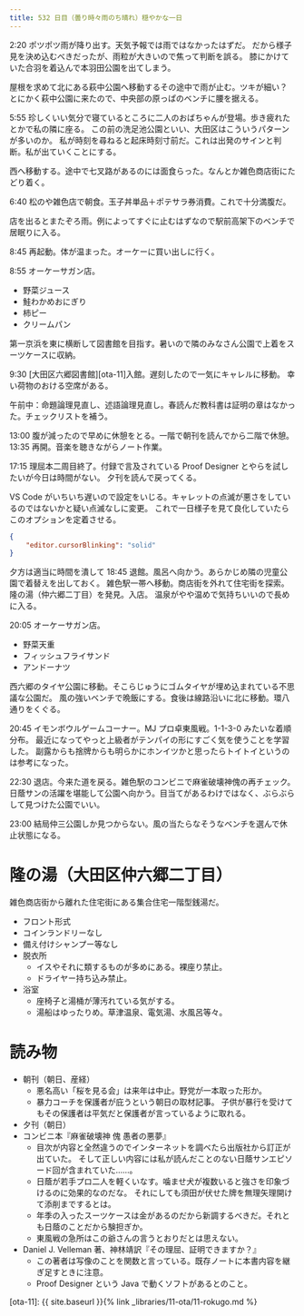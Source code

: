 ```yaml
---
title: 532 日目（曇り時々雨のち晴れ）穏やかな一日
---
```


2:20 ポツポツ雨が降り出す。天気予報では雨ではなかったはずだ。
だから様子見を決め込むべきだったが、雨粒が大きいので焦って判断を誤る。
膝にかけていた合羽を着込んで本羽田公園を出てしまう。

屋根を求めて北にある萩中公園へ移動するその途中で雨が止む。ツキが細い？
とにかく萩中公園に来たので、中央部の原っぱのベンチに腰を据える。

5:55 珍しくいい気分で寝ているところに二人のおばちゃんが登場。歩き疲れたとかで私の隣に座る。
この前の洗足池公園といい、大田区はこういうパターンが多いのか。
私が時刻を尋ねると起床時刻寸前だ。これは出発のサインと判断。私が出ていくことにする。

西へ移動する。途中で七叉路があるのには面食らった。なんとか雑色商店街にたどり着く。

6:40 松のや雑色店で朝食。玉子丼単品＋ポテサラ券消費。これで十分満腹だ。

店を出るとまたぞろ雨。例によってすぐに止むはずなので駅前高架下のベンチで居眠りに入る。

8:45 再起動。体が温まった。オーケーに買い出しに行く。

8:55 オーケーサガン店。
* 野菜ジュース
* 鮭わかめおにぎり
* 柿ピー
* クリームパン

第一京浜を東に横断して図書館を目指す。暑いので隣のみなさん公園で上着をスーツケースに収納。

9:30 [大田区六郷図書館][ota-11]入館。遅刻したので一気にキャレルに移動。
幸い荷物のおける空席がある。

午前中：命題論理見直し、述語論理見直し。春読んだ教科書は証明の章はなかった。チェックリストを補う。

13:00 腹が減ったので早めに休憩をとる。一階で朝刊を読んでから二階で休憩。
13:35 再開。音楽を聴きながらノート作業。

17:15 理屈本二周目終了。付録で言及されている Proof Designer とやらを試したいが今日は時間がない。
夕刊を読んで戻ってくる。

VS Code がいちいち遅いので設定をいじる。キャレットの点滅が悪さをしているのではないかと疑い点滅なしに変更。
これで一日様子を見て良化していたらこのオプションを定着させる。

```json
{
    "editor.cursorBlinking": "solid"
}
```

夕方は適当に時間を潰して 18:45 退館。風呂へ向かう。あらかじめ隣の児童公園で着替えを出しておく。
雑色駅一帯へ移動。商店街を外れて住宅街を探索。隆の湯（仲六郷二丁目）を発見。入店。
温泉がやや温めで気持ちいいので長めに入る。

20:05 オーケーサガン店。
* 野菜天重
* フィッシュフライサンド
* アンドーナツ

西六郷のタイヤ公園に移動。そこらじゅうにゴムタイヤが埋め込まれている不思議な公園だ。
風の強いベンチで晩飯にする。食後は線路沿いに北に移動。環八通りをくぐる。

20:45 イモンボウルゲームコーナー。MJ プロ卓東風戦。1-1-3-0 みたいな着順分布。
最近になってやっと上級者がテンパイの形にすごく気を使うことを学習した。
副露からも捨牌からも明らかにホンイツかと思ったらトイトイというのは参考になった。

22:30 退店。今来た道を戻る。雑色駅のコンビニで麻雀破壊神傀の再チェック。
日蔭サンの活躍を堪能して公園へ向かう。目当てがあるわけではなく、ぶらぶらして見つけた公園でいい。

23:00 結局仲三公園しか見つからない。風の当たらなそうなベンチを選んで休止状態になる。

# 隆の湯（大田区仲六郷二丁目）

雑色商店街から離れた住宅街にある集合住宅一階型銭湯だ。

* フロント形式
* コインランドリーなし
* 備え付けシャンプー等なし
* 脱衣所
  * イスやそれに類するものが多めにある。裸座り禁止。
  * ドライヤー持ち込み禁止。
* 浴室
  * 座椅子と湯桶が薄汚れている気がする。
  * 湯船はゆったりめ。草津温泉、電気湯、水風呂等々。

# 読み物

* 朝刊（朝日、産経）
  * 悪名高い「桜を見る会」は来年は中止。野党が一本取った形か。
  * 暴力コーチを保護者が庇うという朝日の取材記事。
    子供が暴行を受けてもその保護者は平気だと保護者が言っているように取れる。
* 夕刊（朝日）
* コンビニ本『麻雀破壊神 傀 愚者の悪夢』
  * 目次が内容と全然違うのでインターネットを調べたら出版社から訂正が出ていた。
    そして正しい内容には私が読んだことのない日蔭サンエピソード回が含まれていた……。
  * 日蔭が若手プロ二人を軽くいなす。噛ませ犬が複数いると強さを印象づけるのに効果的なのだな。
    それにしても須田が伏せた牌を無理矢理開けて添削までするとは。
  * 年季の入ったスーツケースは金があるのだから新調するべきだ。それとも日蔭のことだから験担ぎか。
  * 東風戦の急所はこの爺さんの言うとおりだとは思えない。
* Daniel J. Velleman 著、神林靖訳『その理屈、証明できますか？』
  * この著者は写像のことを関数と言っている。既存ノートに本書内容を継ぎ足すときに注意。
  * Proof Designer という Java で動くソフトがあるとのこと。

[ota-11]: {{ site.baseurl }}{% link _libraries/11-ota/11-rokugo.md %}
